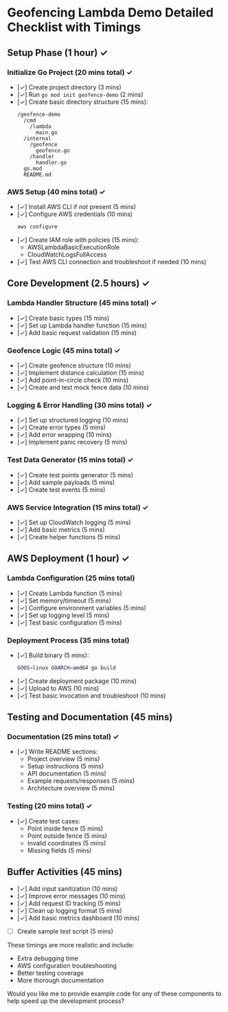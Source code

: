 # Geofencing Lambda Demo Detailed Checklist with Timings

## Setup Phase (1 hour) ✓

### Initialize Go Project (20 mins total) ✓

- [✓] Create project directory (3 mins)
- [✓] Run `go mod init geofence-demo` (2 mins)
- [✓] Create basic directory structure (15 mins):
  ```
  /geofence-demo
    /cmd
      /lambda
        main.go
    /internal
      /geofence
        geofence.go
      /handler
        handler.go
    go.mod
    README.md
  ```

### AWS Setup (40 mins total) ✓

- [✓] Install AWS CLI if not present (5 mins)
- [✓] Configure AWS credentials (10 mins)
  ```bash
  aws configure
  ```
- [✓] Create IAM role with policies (15 mins):
  - AWSLambdaBasicExecutionRole
  - CloudWatchLogsFullAccess
- [✓] Test AWS CLI connection and troubleshoot if needed (10 mins)

## Core Development (2.5 hours) ✓

### Lambda Handler Structure (45 mins total) ✓

- [✓] Create basic types (15 mins)
- [✓] Set up Lambda handler function (15 mins)
- [✓] Add basic request validation (15 mins)

### Geofence Logic (45 mins total) ✓

- [✓] Create geofence structure (10 mins)
- [✓] Implement distance calculation (15 mins)
- [✓] Add point-in-circle check (10 mins)
- [✓] Create and test mock fence data (10 mins)

### Logging & Error Handling (30 mins total) ✓

- [✓] Set up structured logging (10 mins)
- [✓] Create error types (5 mins)
- [✓] Add error wrapping (10 mins)
- [✓] Implement panic recovery (5 mins)

### Test Data Generator (15 mins total) ✓

- [✓] Create test points generator (5 mins)
- [✓] Add sample payloads (5 mins)
- [✓] Create test events (5 mins)

### AWS Service Integration (15 mins total) ✓

- [✓] Set up CloudWatch logging (5 mins)
- [✓] Add basic metrics (5 mins)
- [✓] Create helper functions (5 mins)

## AWS Deployment (1 hour) ✓

### Lambda Configuration (25 mins total)

- [✓] Create Lambda function (5 mins)
- [✓] Set memory/timeout (5 mins)
- [✓] Configure environment variables (5 mins)
- [✓] Set up logging level (5 mins)
- [✓] Test basic configuration (5 mins)

### Deployment Process (35 mins total)

- [✓] Build binary (5 mins):
  ```bash
  GOOS=linux GOARCH=amd64 go build
  ```
- [✓] Create deployment package (10 mins)
- [✓] Upload to AWS (10 mins)
- [✓] Test basic invocation and troubleshoot (10 mins)

## Testing and Documentation (45 mins)

### Documentation (25 mins total) ✓

- [✓] Write README sections:
  - Project overview (5 mins)
  - Setup instructions (5 mins)
  - API documentation (5 mins)
  - Example requests/responses (5 mins)
  - Architecture overview (5 mins)

### Testing (20 mins total) ✓

- [✓] Create test cases:
  - Point inside fence (5 mins)
  - Point outside fence (5 mins)
  - Invalid coordinates (5 mins)
  - Missing fields (5 mins)

## Buffer Activities (45 mins)

- [✓] Add input sanitization (10 mins)
- [✓] Improve error messages (10 mins)
- [✓] Add request ID tracking (5 mins)
- [✓] Clean up logging format (5 mins)
- [✓] Add basic metrics dashboard (10 mins)
- [ ] Create sample test script (5 mins)

These timings are more realistic and include:

- Extra debugging time
- AWS configuration troubleshooting
- Better testing coverage
- More thorough documentation

Would you like me to provide example code for any of these components to help speed up the development process?
